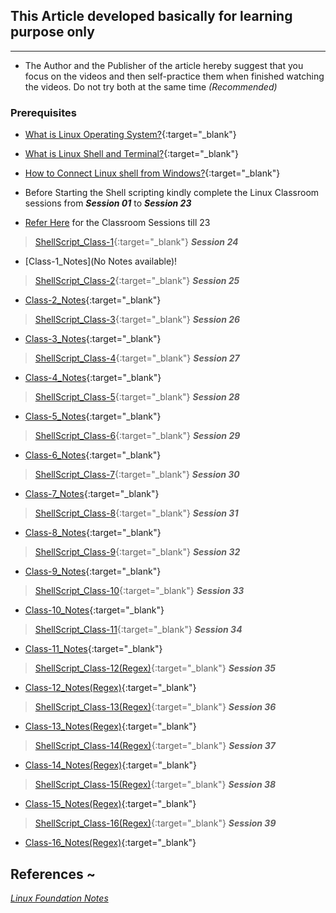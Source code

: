 
## This Article developed basically for learning purpose only
--------------------------------------------------------------

* The Author and the Publisher of the article hereby suggest that you focus on the videos and then self-practice them when finished watching the videos. Do not try both at the same time *(Recommended)*

### Prerequisites

* [What is Linux Operating System?](https://www.youtube.com/watch?v=7rfbFpV-r6k){:target="_blank"}

* [What is Linux Shell and Terminal?](https://www.youtube.com/watch?v=yxmCgvpfz3Q){:target="_blank"}

* [How to Connect Linux shell from Windows?](https://www.youtube.com/watch?v=0lU_lH57T1s){:target="_blank"}
  

* Before Starting the Shell scripting kindly complete the Linux Classroom sessions from _**Session 01**_ to _**Session 23**_

* [Refer Here](https://www.youtube.com/watch?v=1oMBgXsMtCk&list=PLuVH8Jaq3mLtx82QrxoUre38AqJQwQ3bs&pp=iAQB) for the Classroom Sessions till 23

> [ShellScript_Class-1](https://www.youtube.com/watch?v=3U7zH27lQ5s){:target="_blank"} _**Session 24**_

* [Class-1_Notes](No Notes available)!

> [ShellScript_Class-2](https://www.youtube.com/watch?v=uSfbVmvhzcQ){:target="_blank"} _**Session 25**_

* [Class-2_Notes](https://directdevops.blog/2020/08/25/linux-classroom-series-25-aug-2020/){:target="_blank"}

> [ShellScript_Class-3](https://www.youtube.com/watch?v=u7ygLBX0olc){:target="_blank"} _**Session 26**_

* [Class-3_Notes](https://directdevops.blog/2020/08/27/linux-classroom-series-26-aug-2020/){:target="_blank"}

> [ShellScript_Class-4](https://www.youtube.com/watch?v=RQ1ut1myiKs){:target="_blank"} _**Session 27**_

* [Class-4_Notes](https://directdevops.blog/2020/08/29/linux-classroom-series-28-aug-2020//){:target="_blank"}

> [ShellScript_Class-5](https://www.youtube.com/watch?v=pI1e7ywGnPo){:target="_blank"} _**Session 28**_

* [Class-5_Notes](https://directdevops.blog/2020/08/31/linux-classroom-series-31-aug-2020/){:target="_blank"}

> [ShellScript_Class-6](https://www.youtube.com/watch?v=LhBK_WD12VY){:target="_blank"} _**Session 29**_

* [Class-6_Notes](https://directdevops.blog/2020/09/01/linux-classroom-series-01-sept-2020/){:target="_blank"}

> [ShellScript_Class-7](https://www.youtube.com/watch?v=Z3IkX_IoNe0){:target="_blank"} _**Session 30**_

* [Class-7_Notes](https://directdevops.blog/2020/09/02/linux-classroom-series-02-sept-2020/){:target="_blank"}
  
> [ShellScript_Class-8](https://www.youtube.com/watch?v=_QO8_A4pAdw){:target="_blank"} _**Session 31**_

* [Class-8_Notes](https://directdevops.blog/2020/09/03/linux-classroom-series-03-sept-2020/){:target="_blank"}

> [ShellScript_Class-9](https://www.youtube.com/watch?v=yJQarogBKCE){:target="_blank"} _**Session 32**_

* [Class-9_Notes](https://directdevops.blog/2020/09/04/linux-classroom-series-04-sept-2020/){:target="_blank"}

> [ShellScript_Class-10](https://www.youtube.com/watch?v=Fehii6X0S2U){:target="_blank"} _**Session 33**_

* [Class-10_Notes](https://directdevops.blog/2020/09/07/linux-classroom-series-07-sept-2020/){:target="_blank"}

> [ShellScript_Class-11](https://www.youtube.com/watch?v=EUE-m94O3x0){:target="_blank"} _**Session 34**_

* [Class-11_Notes](https://directdevops.blog/2020/09/08/linux-classroom-series-08-sept-2020/){:target="_blank"}

> [ShellScript_Class-12(Regex)](https://www.youtube.com/watch?v=ThjHS1xT-GM){:target="_blank"} _**Session 35**_

* [Class-12_Notes(Regex)](https://directdevops.blog/2020/09/12/linux-classroom-series-11-sept-2020/){:target="_blank"}

> [ShellScript_Class-13(Regex)](https://www.youtube.com/watch?v=F7XsKB3c7JA&list=PLuVH8Jaq3mLtx82QrxoUre38AqJQwQ3bs&index=37){:target="_blank"} _**Session 36**_

* [Class-13_Notes(Regex)](https://directdevops.blog/2020/09/14/linux-classroom-series-14-sept-2020/){:target="_blank"}

> [ShellScript_Class-14(Regex)](https://www.youtube.com/watch?v=jd1xZhFZB0E){:target="_blank"} _**Session 37**_

* [Class-14_Notes(Regex)](https://directdevops.blog/2020/09/16/linux-classroom-series-16-sept-2020/){:target="_blank"}

> [ShellScript_Class-15(Regex)](https://www.youtube.com/watch?v=7xVpZteYPVI&list=PLuVH8Jaq3mLtx82QrxoUre38AqJQwQ3bs&index=39){:target="_blank"} _**Session 38**_

* [Class-15_Notes(Regex)](https://directdevops.blog/2020/09/17/linux-classroom-series-17-sept-2020/){:target="_blank"}

> [ShellScript_Class-16(Regex)](https://www.youtube.com/watch?v=PcRNWYEEE5c&list=PLuVH8Jaq3mLtx82QrxoUre38AqJQwQ3bs&index=40){:target="_blank"} _**Session 39**_

* [Class-16_Notes(Regex)](https://directdevops.blog/2020/09/19/linux-classroom-series-19-sept-2020/){:target="_blank"}

## References ~

_[Linux Foundation Notes](https://directdevops.blog/foundation-series/linux-foundation-series/)_